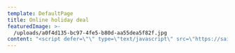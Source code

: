```yaml
---
template: DefaultPage
title: Online holiday deal
featuredImage: >-
  /uploads/a0f4d135-bc97-4fe5-b80d-aa55dea5f82f.jpg
content: "<script defer=\"\" type=\"text/javascript\" src=\"https://sailinginparadise.rezdy.com/pluginJs\"></script>\r\n\n\\    <iframe seamless=\"\" width=\"100%\" height=\"1000px\" frameborder=\"0\" class=\"rezdy\" src=\"https://sailinginparadise.rezdy.com/398877/private-champagne-brunch-yacht-charter-for-2-6-mid-week?iframe=true\"></iframe>"
---
```


